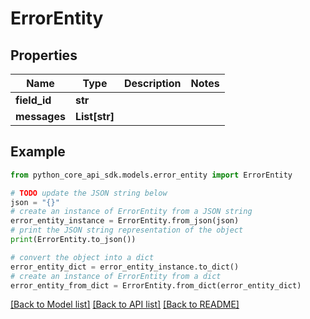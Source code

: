 # ErrorEntity


## Properties

Name | Type | Description | Notes
------------ | ------------- | ------------- | -------------
**field_id** | **str** |  | 
**messages** | **List[str]** |  | 

## Example

```python
from python_core_api_sdk.models.error_entity import ErrorEntity

# TODO update the JSON string below
json = "{}"
# create an instance of ErrorEntity from a JSON string
error_entity_instance = ErrorEntity.from_json(json)
# print the JSON string representation of the object
print(ErrorEntity.to_json())

# convert the object into a dict
error_entity_dict = error_entity_instance.to_dict()
# create an instance of ErrorEntity from a dict
error_entity_from_dict = ErrorEntity.from_dict(error_entity_dict)
```
[[Back to Model list]](../README.md#documentation-for-models) [[Back to API list]](../README.md#documentation-for-api-endpoints) [[Back to README]](../README.md)


